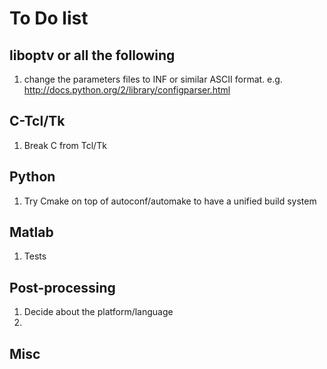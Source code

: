 # To Do list

## liboptv or all the following
1. change the parameters files to INF or similar ASCII format. e.g. http://docs.python.org/2/library/configparser.html

## C-Tcl/Tk
1. Break C from Tcl/Tk

## Python
1. Try Cmake on top of autoconf/automake to have a unified build system

## Matlab
1. Tests

## Post-processing
1. Decide about the platform/language
2. 

## Misc
